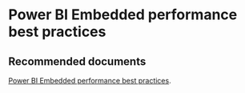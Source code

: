   <properties
	pageTitle="power bi report rendering in powerbi com"
	description="power bi report rendering in powerbi com"
	service="microsoft.PowerBIDedicated"
	resource="capacities"
	authors="pjfreitas"
	ms.author="pfreitas"	
	displayOrder="50"
	selfHelpType="generic"
	supportTopicIds="32630299"
	productPesIds="16334"
	cloudEnvironments="public, MoonCake, fairfax" 
	articleId="f2cc5eac-0c5d-13dd-99c8-3a4d10f0a252"
/>

# Power BI Embedded performance best practices

## **Recommended documents**

[Power BI Embedded performance best practices](https://docs.microsoft.com/power-bi/developer/embedded-performance-best-practices).<br>